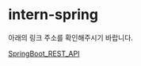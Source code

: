 # intern-spring

아래의 링크 주소를 확인해주시기 바랍니다.

[SpringBoot_REST_API](https://www.notion.so/SpringBoot_REST_API-05ce141e53154a8ca63024476fe7f563)
